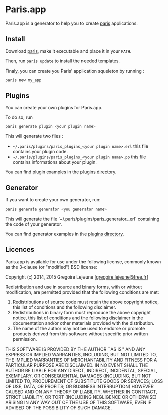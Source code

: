# Paris.app

Paris.app is a generator to help you to create [paris](https://github.com/emedia-project/paris) applications. 

## Install

Download [paris](https://github.com/emedia-project/paris.app/wiki/paris), make it executable and place it in your `PATH`.

Then, run `paris update` to install the needed templates.

Finaly, you can create you Paris' application squeleton by running :

```sh
paris new my_app
```

## Plugins

You can create your own plugins for Paris.app.

To do so, run

```sh
paris generate plugin <your plugin name>
```

This will generate two files :
* `~/.paris/plugins/paris_plugins_<your plugin name>.erl` this file contains your plugin code.
* `~/.paris/plugins/paris_plugins_<your plugin name>.pp` this file contains informations about your plugin.

You can find plugin examples in the [plugins directory](https://github.com/emedia-project/paris.app/tree/master/plugins).

## Generator

If you want to create your own generator, run:

```sh
paris generate generator <you generator name>
```

This will generate the file ̀ ~/.paris/plugins/paris_generator_<your generator name>.erl` containing the code of your generator.

You can find generator examples in the [plugins directory](https://github.com/emedia-project/paris.app/tree/master/plugins).

## Licences

Paris.app is available for use under the following license, commonly known as the 3-clause (or "modified") BSD license:

Copyright (c) 2014, 2015 Gregoire Lejeune [gregoire.lejeune@free.fr]

Redistribution and use in source and binary forms, with or without modification, are permitted provided that the following conditions are met:

1. Redistributions of source code must retain the above copyright notice, this list of conditions and the following disclaimer.
2. Redistributions in binary form must reproduce the above copyright notice, this list of conditions and the following disclaimer in the documentation and/or other materials provided with the distribution.
3. The name of the author may not be used to endorse or promote products derived from this software without specific prior written permission.

THIS SOFTWARE IS PROVIDED BY THE AUTHOR ``AS IS'' AND ANY EXPRESS OR IMPLIED WARRANTIES, INCLUDING, BUT NOT LIMITED TO, THE IMPLIED WARRANTIES OF MERCHANTABILITY AND FITNESS FOR A PARTICULAR PURPOSE ARE DISCLAIMED.  IN NO EVENT SHALL THE AUTHOR BE LIABLE FOR ANY DIRECT, INDIRECT, INCIDENTAL, SPECIAL, EXEMPLARY, OR CONSEQUENTIAL DAMAGES (INCLUDING, BUT NOT LIMITED TO, PROCUREMENT OF SUBSTITUTE GOODS OR SERVICES; LOSS OF USE, DATA, OR PROFITS; OR BUSINESS INTERRUPTION) HOWEVER CAUSED AND ON ANY THEORY OF LIABILITY, WHETHER IN CONTRACT, STRICT LIABILITY, OR TORT (INCLUDING NEGLIGENCE OR OTHERWISE) ARISING IN ANY WAY OUT OF THE USE OF THIS SOFTWARE, EVEN IF ADVISED OF THE POSSIBILITY OF SUCH DAMAGE.
